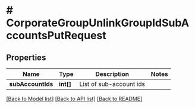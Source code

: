 # # CorporateGroupUnlinkGroupIdSubAccountsPutRequest

## Properties

Name | Type | Description | Notes
------------ | ------------- | ------------- | -------------
**subAccountIds** | **int[]** | List of sub-account ids |

[[Back to Model list]](../../README.md#models) [[Back to API list]](../../README.md#endpoints) [[Back to README]](../../README.md)
